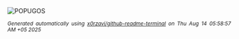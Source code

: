 <div align="justify">
<picture>
    <source media="(prefers-color-scheme: dark)" srcset="https://i.ibb.co/d05XQkqG/output-gif.gif">
    <source media="(prefers-color-scheme: light)" srcset="https://i.ibb.co/d05XQkqG/output-gif.gif">
    <img alt="POPUGOS" src="https://i.ibb.co/d05XQkqG/output-gif.gif">
</picture>

<sub><i>Generated automatically using [x0rzavi/github-readme-terminal](https://github.com/x0rzavi/github-readme-terminal) on Thu Aug 14 05:58:57 AM +05 2025</i></sub>
</div>